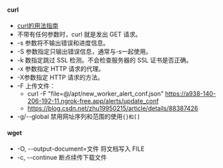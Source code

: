 #### curl
- [curl的用法指南](https://www.ruanyifeng.com/blog/2019/09/curl-reference.html)
- 不带有任何参数时，curl 就是发出 GET 请求。
- -s 参数将不输出错误和进度信息。
- -S 参数指定只输出错误信息，通常与-s一起使用。
- -k 数指定跳过 SSL 检测。不会检查服务器的 SSL 证书是否正确。
- -x 参数指定 HTTP 请求的代理。
- -X参数指定 HTTP 请求的方法。
- -F 上传文件：
    - curl  -F "file=@/apt/new_worker_alert_conf.json" https://a938-140-206-192-11.ngrok-free.app/alerts/update_conf
    - https://blog.csdn.net/zhu19950215/article/details/88387426
- -g/--global 禁用网址序列和范围的使用`{}和[]`

#### wget
- -O,  --output-document=文件      将文档写入 FILE
- -c,  --continue                  断点续传下载文件
